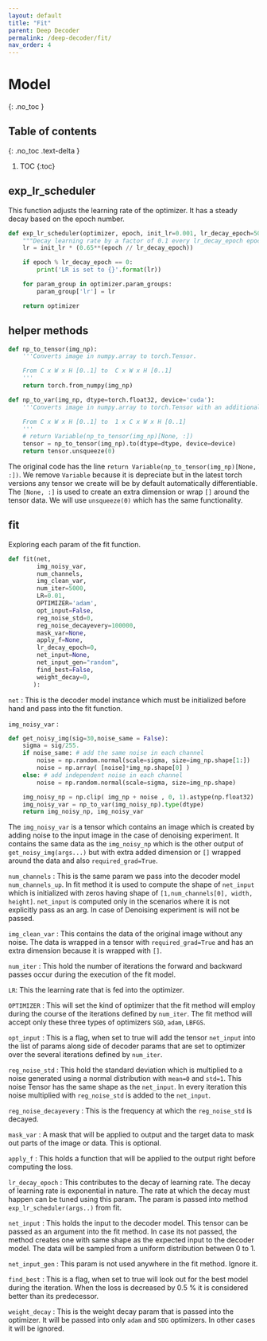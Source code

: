 ```yaml
---
layout: default
title: "Fit"
parent: Deep Decoder
permalink: /deep-decoder/fit/
nav_order: 4
---
```


# Model
{: .no_toc }

## Table of contents
{: .no_toc .text-delta }

1. TOC
{:toc}


## exp_lr_scheduler

This function adjusts the learning rate of the optimizer. It has a steady decay based on the epoch number.
```python
def exp_lr_scheduler(optimizer, epoch, init_lr=0.001, lr_decay_epoch=500):
    """Decay learning rate by a factor of 0.1 every lr_decay_epoch epochs."""
    lr = init_lr * (0.65**(epoch // lr_decay_epoch))

    if epoch % lr_decay_epoch == 0:
        print('LR is set to {}'.format(lr))

    for param_group in optimizer.param_groups:
        param_group['lr'] = lr

    return optimizer
```

## helper methods

```python
def np_to_tensor(img_np):
    '''Converts image in numpy.array to torch.Tensor.

    From C x W x H [0..1] to  C x W x H [0..1]
    '''
    return torch.from_numpy(img_np)

def np_to_var(img_np, dtype=torch.float32, device='cuda'):
    '''Converts image in numpy.array to torch.Tensor with an additional batch dimension.

    From C x W x H [0..1] to  1 x C x W x H [0..1]
    '''
    # return Variable(np_to_tensor(img_np)[None, :])
    tensor = np_to_tensor(img_np).to(dtype=dtype, device=device)
    return tensor.unsqueeze(0)
```

The original code has the line `return Variable(np_to_tensor(img_np)[None, :])`.
We remove `Variable` because it is depreciate but in the latest torch versions any tensor we create will be by default automatically differentiable. The `[None, :]` is used to create an extra dimension or wrap `[]`
around the tensor data. We will use  `unsqueeze(0)` which has the same functionality.


## fit
Exploring each param of the fit function.

```python
def fit(net,
        img_noisy_var,
        num_channels,
        img_clean_var,
        num_iter=5000,
        LR=0.01,
        OPTIMIZER='adam',
        opt_input=False,
        reg_noise_std=0,
        reg_noise_decayevery=100000,
        mask_var=None,
        apply_f=None,
        lr_decay_epoch=0,
        net_input=None,
        net_input_gen="random",
        find_best=False,
        weight_decay=0,
       ):
```

`net` :
This is the decoder model instance which must be initialized before
hand and pass into the fit function.

`img_noisy_var` :  

```python
def get_noisy_img(sig=30,noise_same = False):
    sigma = sig/255.
    if noise_same: # add the same noise in each channel
        noise = np.random.normal(scale=sigma, size=img_np.shape[1:])
        noise = np.array( [noise]*img_np.shape[0] )
    else: # add independent noise in each channel
        noise = np.random.normal(scale=sigma, size=img_np.shape)

    img_noisy_np = np.clip( img_np + noise , 0, 1).astype(np.float32)
    img_noisy_var = np_to_var(img_noisy_np).type(dtype)
    return img_noisy_np, img_noisy_var
```

The `img_noisy_var` is a tensor which contains an image which is created by
adding noise to the input image in the case of denoising experiment. It contains the same
data as the `img_noisy_np` which is the other output of `get_noisy_img(args...)`
but with extra added dimension or `[]` wrapped around the data and also `required_grad=True`.

`num_channels` : This is the same param we pass into the decoder model `num_channels_up`.
In fit method it is used to compute the shape of `net_input` which is initialized with zeros
having shape of `[1,num_channels[0], width, height]`. `net_input` is computed only
in the scenarios where it is not explicitly pass as an arg. In case of Denoising
experiment is will not be passed.

`img_clean_var` : This contains the data of the original image without any noise.
The data is wrapped in a tensor with `required_grad=True` and has an extra
dimension because it is wrapped with `[]`.

`num_iter` : This hold the number of iterations the forward and backward passes
occur during the execution of the fit model.

`LR`: This the learning rate that is fed into the optimizer.

`OPTIMIZER` : This will set the kind of optimizer that the fit method will
employ during the course of the iterations defined by `num_iter`. The fit method
will accept only these three types of optimizers `SGD`, `adam`, `LBFGS`.

`opt_input` : This is a flag, when set to true will add the tensor `net_input`
into the list of params along side of decoder params that are set to optimizer
over the several iterations defined by `num_iter`.

`reg_noise_std` : This hold the standard deviation which is multiplied to a noise
generated using a normal distribution with `mean=0` and `std=1`. This noise Tensor
has the same shape as the `net_input`. In every iteration this noise multiplied with
`reg_noise_std` is added to the `net_input`.

`reg_noise_decayevery` : This is the frequency at which the `reg_noise_std` is
decayed.

`mask_var` : A mask that will be applied to output and the target data to mask
out parts of the image or data. This is optional.

`apply_f` : This holds a function that will be applied to the output right before
computing the loss.

`lr_decay_epoch` : This contributes to the decay of learning rate. The decay of
learning rate is exponential in nature. The rate at which the decay must happen can
be tuned using this param. The param is passed into method `exp_lr_scheduler(args..)`
from fit.

`net_input` : This holds the input to the decoder model. This tensor can be
passed as an argument into the fit method. In case its not passed, the method
creates one with same shape as the expected input to the decoder model. The data
will be sampled from a uniform distribution between 0 to 1.

`net_input_gen` : This param is not used anywhere in the fit method. Ignore it.

`find_best` : This is a flag, when set to true will look out for the best model
during the iteration. When the loss is decreased by 0.5 % it is considered better
than its predecessor.

`weight_decay` : This is the weight decay param that is passed into the optimizer.
It will be passed into only `adam` and `SDG` optimizers. In other cases it will
be ignored.
